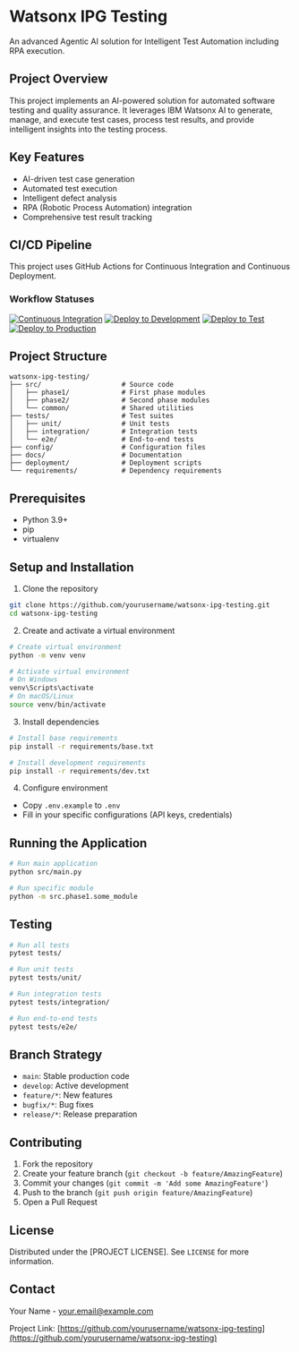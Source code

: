 # Watsonx IPG Testing

An advanced Agentic AI solution for Intelligent Test Automation including RPA execution.

## Project Overview

This project implements an AI-powered solution for automated software testing and quality assurance. It leverages IBM Watsonx AI to generate, manage, and execute test cases, process test results, and provide intelligent insights into the testing process.

## Key Features

- AI-driven test case generation
- Automated test execution
- Intelligent defect analysis
- RPA (Robotic Process Automation) integration
- Comprehensive test result tracking

## CI/CD Pipeline

This project uses GitHub Actions for Continuous Integration and Continuous Deployment.

### Workflow Statuses

[![Continuous Integration](https://github.com/yourusername/watsonx-ipg-testing/actions/workflows/ci.yml/badge.svg)](https://github.com/yourusername/watsonx-ipg-testing/actions/workflows/ci.yml)
[![Deploy to Development](https://github.com/yourusername/watsonx-ipg-testing/actions/workflows/cd-dev.yml/badge.svg)](https://github.com/yourusername/watsonx-ipg-testing/actions/workflows/cd-dev.yml)
[![Deploy to Test](https://github.com/yourusername/watsonx-ipg-testing/actions/workflows/cd-test.yml/badge.svg)](https://github.com/yourusername/watsonx-ipg-testing/actions/workflows/cd-test.yml)
[![Deploy to Production](https://github.com/yourusername/watsonx-ipg-testing/actions/workflows/cd-prod.yml/badge.svg)](https://github.com/yourusername/watsonx-ipg-testing/actions/workflows/cd-prod.yml)

## Project Structure

```
watsonx-ipg-testing/
├── src/                    # Source code
│   ├── phase1/             # First phase modules
│   ├── phase2/             # Second phase modules
│   └── common/             # Shared utilities
├── tests/                  # Test suites
│   ├── unit/               # Unit tests
│   ├── integration/        # Integration tests
│   └── e2e/                # End-to-end tests
├── config/                 # Configuration files
├── docs/                   # Documentation
├── deployment/             # Deployment scripts
└── requirements/           # Dependency requirements
```

## Prerequisites

- Python 3.9+
- pip
- virtualenv

## Setup and Installation

1. Clone the repository
```bash
git clone https://github.com/yourusername/watsonx-ipg-testing.git
cd watsonx-ipg-testing
```

2. Create and activate a virtual environment
```bash
# Create virtual environment
python -m venv venv

# Activate virtual environment
# On Windows
venv\Scripts\activate
# On macOS/Linux
source venv/bin/activate
```

3. Install dependencies
```bash
# Install base requirements
pip install -r requirements/base.txt

# Install development requirements
pip install -r requirements/dev.txt
```

4. Configure environment
- Copy `.env.example` to `.env`
- Fill in your specific configurations (API keys, credentials)

## Running the Application

```bash
# Run main application
python src/main.py

# Run specific module
python -m src.phase1.some_module
```

## Testing

```bash
# Run all tests
pytest tests/

# Run unit tests
pytest tests/unit/

# Run integration tests
pytest tests/integration/

# Run end-to-end tests
pytest tests/e2e/
```

## Branch Strategy

- `main`: Stable production code
- `develop`: Active development
- `feature/*`: New features
- `bugfix/*`: Bug fixes
- `release/*`: Release preparation

## Contributing

1. Fork the repository
2. Create your feature branch (`git checkout -b feature/AmazingFeature`)
3. Commit your changes (`git commit -m 'Add some AmazingFeature'`)
4. Push to the branch (`git push origin feature/AmazingFeature`)
5. Open a Pull Request

## License

Distributed under the [PROJECT LICENSE]. See `LICENSE` for more information.

## Contact

Your Name - your.email@example.com

Project Link: [https://github.com/yourusername/watsonx-ipg-testing](https://github.com/yourusername/watsonx-ipg-testing)